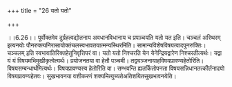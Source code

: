 +++
title = "26 यतो यतो"

+++
  
  
।।6.26।। पूर्वोक्तमेव दुर्ग्रहत्वद्योतनाय अवधानविधानाय च प्रपञ्चयति यतो
यत इति। चञ्चलं अस्थिरम् इत्यनयोः
पौनरुक्त्यनिरासायोक्तंचलस्वभावतयात्मन्यस्थिरमिति।
सामान्यविशेषविषयत्वादपुनरुक्तिः। चञ्चलम् इति
स्वभावातिरिक्तहेतुनिवृत्तिपरं वा। यतो यतो निश्चरति येन
येनेन्द्रियद्वारेण निश्चरतीत्यर्थः। यद्वा यं यं
विषयमभिमुखीकृत्वेत्यर्थः। प्रयोजनतया वा हेतौ पञ्चमी।
तद्व्यञ्जनायाहविषयप्रावण्यहेतोरिति। विषयसम्बन्धार्थमित्यर्थः।
विषयप्रावण्यस्य हेतोरिति वा। सम्भवन्ति ह्यतर्कितोपनता
विषयसन्निधानतत्कीर्तनादयो विषयप्रावण्यहेतवः। सुखभावनया वशीकरणं
शक्यमित्युच्यतेअतिशयितसुखभावनयेति।  
  
